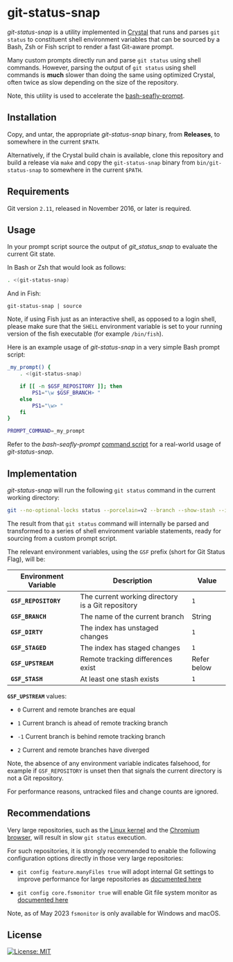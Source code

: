 git-status-snap
===============

_git-status-snap_ is a utility implemented in
[Crystal](https://crystal-lang.org/) that runs and parses `git status` to
constituent shell environment variables that can be sourced by a Bash, Zsh or
Fish script to render a fast Git-aware prompt.

Many custom prompts directly run and parse `git status` using shell commands.
However, parsing the output of `git status` using shell commands is **much**
slower than doing the same using optimized Crystal, often twice as slow
depending on the size of the repository.

Note, this utility is used to accelerate the
[bash-seafly-prompt](https://github.com/bluz71/bash-seafly-prompt).

Installation
------------

Copy, and untar, the appropriate _git-status-snap_ binary, from **Releases**, to
somewhere in the current `$PATH`.

Alternatively, if the Crystal build chain is available, clone this repository
and build a release via `make` and copy the `git-status-snap` binary from
`bin/git-status-snap` to somewhere in the current `$PATH`.

Requirements
------------

Git version `2.11`, released in November 2016, or later is required.

Usage
-----

In your prompt script source the output of _git_status_snap_ to evaluate the
current Git state.

In Bash or Zsh that would look as follows:

```bash
. <(git-status-snap)
```

And in Fish:

```fish
git-status-snap | source
```

Note, if using Fish just as an interactive shell, as opposed to a login shell,
please make sure that the `SHELL` environment variable is set to your running
version of the fish executable (for example `/bin/fish`).

Here is an example usage of _git-status-snap_ in a very simple Bash prompt
script:

```bash
_my_prompt() {
    . <(git-status-snap)

    if [[ -n $GSF_REPOSITORY ]]; then
        PS1="\w $GSF_BRANCH> "
    else
        PS1="\w> "
    fi
}

PROMPT_COMMAND=_my_prompt
```

Refer to the _bash-seafly-prompt_ [command
script](https://github.com/bluz71/bash-seafly-prompt/blob/master/command_prompt.bash)
for a real-world usage of _git-status-snap_.

Implementation
--------------

_git-status-snap_ will run the following `git status` command in the current
working directory:

```sh
git --no-optional-locks status --porcelain=v2 --branch --show-stash --ignore-submodules -uno
```

The result from that `git status` command will internally be parsed and
transformed to a series of shell environment variable statements, ready for
sourcing from a custom prompt script.

The relevant environment variables, using the `GSF` prefix (short for Git Status
Flag), will be:

| Environment Variable | Description                                       | Value       |
|----------------------|---------------------------------------------------|-------------|
| **`GSF_REPOSITORY`** | The current working directory is a Git repository | `1`         |
| **`GSF_BRANCH`**     | The name of the current branch                    | String      |
| **`GSF_DIRTY`**      | The index has unstaged changes                    | `1`         |
| **`GSF_STAGED`**     | The index has staged changes                      | `1`         |
| **`GSF_UPSTREAM`**   | Remote tracking differences exist                 | Refer below |
| **`GSF_STASH`**      | At least one stash exists                         | `1`         |

**`GSF_UPSTREAM`** values:

- `0` Current and remote branches are equal

- `1` Current branch is ahead of remote tracking branch

- `-1` Current branch is behind remote tracking branch

- `2` Current and remote branches have diverged

Note, the absence of any environment variable indicates falsehood, for example
if `GSF_REPOSITORY` is unset then that signals the current directory is not a
Git repository.

For performance reasons, untracked files and change counts are ignored.

Recommendations
---------------

Very large repositories, such as the [Linux
kernel](https://github.com/torvalds/linux) and the [Chromium
browser](https://github.com/chromium/chromium), will result in slow `git status`
execution.

For such repositories, it is strongly recommended to enable the following
configuration options directly in those very large repositories:

- `git config feature.manyFiles true` will adopt internal Git settings to improve
  performance for large repositories as [documented
  here](https://github.blog/2019-11-03-highlights-from-git-2-24/)

- `git config core.fsmonitor true` will enable Git file system monitor as
  [documented
  here](https://github.blog/2022-06-29-improve-git-monorepo-performance-with-a-file-system-monitor)

Note, as of May 2023 `fsmonitor` is only available for Windows and macOS.

License
-------

[![License: MIT](https://img.shields.io/badge/License-MIT-blue.svg)](https://opensource.org/licenses/MIT)
